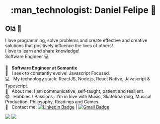 <h1 align="center"> :man_technologist: Daniel Felipe 🚀</h1>
 
## Olá 👋
I love programming, solve problems and create effective and creative solutions that positively influence the lives of others!
<br/> I love to learn and share knowledge!
<br/> Software Engineer :computer:

 :rocket:  &nbsp; **Software Engineer at Semantix**
 <br/> :purple_heart: &nbsp; I seek to constantly evolve! Javascript Focused.
 <br/> :computer: &nbsp; My technology stack: ReactJS, Node.js, React Native, Javascript & Typescript.
 <br/> 💬  &nbsp; About me: I am communicative, self-taught, patient and resilient. 
 <br/> :sunglasses: &nbsp; Hobbies / Passions : I'm in love with Music, Skateboarding, Musical Production, Philosophy, Readings and Games.
 <br/> :email: &nbsp; Contact me: [![Linkedin Badge](https://img.shields.io/badge/-DanielFelipe-blue?style=flat-square&logo=Linkedin&logoColor=white&link=https://www.linkedin.com/in/danielfelipedeveloper/)](https://www.linkedin.com/in/danielfelipedeveloper/) 
| 
[![Gmail Badge](https://img.shields.io/badge/-danielfelipedeveloper@gmail.com-c14438?style=flat-square&logo=Gmail&logoColor=white&link=mailto:danielfelipedeveloper@gmail.com)](mailto:danielfelipedeveloper@gmail.com)

<div>
  <img src="https://github-readme-stats.vercel.app/api?username=DanielFelipeDeveloper&show_icons=true&theme=midnight-purple"/>
  <img align="top"src="https://github-readme-stats.vercel.app/api/top-langs/?username=DanielFelipeDeveloper&layout=compact&hide=shell&theme=midnight-purple"/>
</div>






